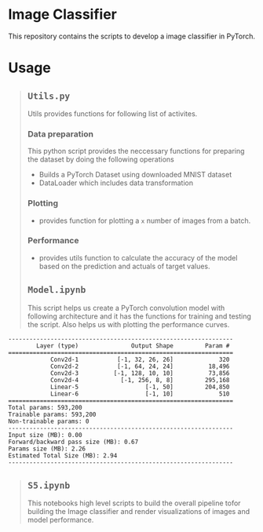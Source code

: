 # Image Classifier

This repository contains the scripts to develop a image classifier in PyTorch.

# Usage

> ## `Utils.py`
> Utils provides functions for following list of activites.
> ### Data preparation
> This python script provides the neccessary functions for preparing the dataset by doing the following operations
> - Builds a PyTorch Dataset using downloaded MNIST dataset 
> - DataLoader which includes data transformation
>
> ### Plotting
> - provides function for plotting a `x` number of images from a batch.
> ### Performance
> - provides utils function to calculate the accuracy of the model based on the prediction and actuals of target values.
> ## `Model.ipynb`
> This script helps us create a PyTorch convolution model with following architecture and it has the functions for training and testing the script. Also helps us with plotting the performance curves.
>
    ----------------------------------------------------------------
            Layer (type)               Output Shape         Param #
    ================================================================
                Conv2d-1           [-1, 32, 26, 26]             320
                Conv2d-2           [-1, 64, 24, 24]          18,496
                Conv2d-3          [-1, 128, 10, 10]          73,856
                Conv2d-4            [-1, 256, 8, 8]         295,168
                Linear-5                   [-1, 50]         204,850
                Linear-6                   [-1, 10]             510
    ================================================================
    Total params: 593,200
    Trainable params: 593,200
    Non-trainable params: 0
    ----------------------------------------------------------------
    Input size (MB): 0.00
    Forward/backward pass size (MB): 0.67
    Params size (MB): 2.26
    Estimated Total Size (MB): 2.94
    ----------------------------------------------------------------
> ## `S5.ipynb`
> This notebooks high level scripts to build the overall pipeline tofor building the Image classifier and render visualizations of images and model performance.